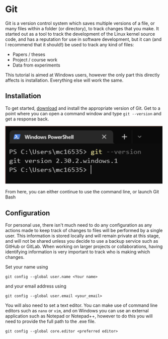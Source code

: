 # Git

Git is a version control system which saves multiple versions of a file, or many files within a folder (or directory), to track changes that you make. It started out as a tool to track the development of the Linux kernel source code, and has a reputation for use in software development, but it can (and I recommend that it should!) be used to track any kind of files:
- Papers / theses
- Project / course work
- Data from experiments

This tutorial is aimed at Windows users, however the only part this directly affects is installation. Everything else will work the same.

## Installation

To get started, [download](https://git-scm.com/download) and install the appropriate version of Git. Get to a point where you can open a command window and type `git --version` and get a response back.

<img src="version.png" alt="Example of output on Windows" width="500"/>

From here, you can either continue to use the command line, or launch Git Bash

## Configuration

For personal use, there isn't much need to do any configuration as any actions made to keep track of changes to files will be performed by a single user. This information is stored locally and will remain private at this stage, and will not be shared unless you decide to use a backup service such as GitHub or GitLab. When working on larger projects or collaborations, having identifying information is very important to track who is making which changes.

Set your name using

```console
git config --global user.name <Your name>
```

and your email address using

```console
git config --global user.email <your_email>
```

You will also need to set a text editor. You can make use of command line editors such as `nano` or `vim`, and on Windows you can use an external application such as Notepad or Notepad++, however to do this you will need to provide the full path to the .exe file.

```console
git config --global core.editor <preferred editor>
```
